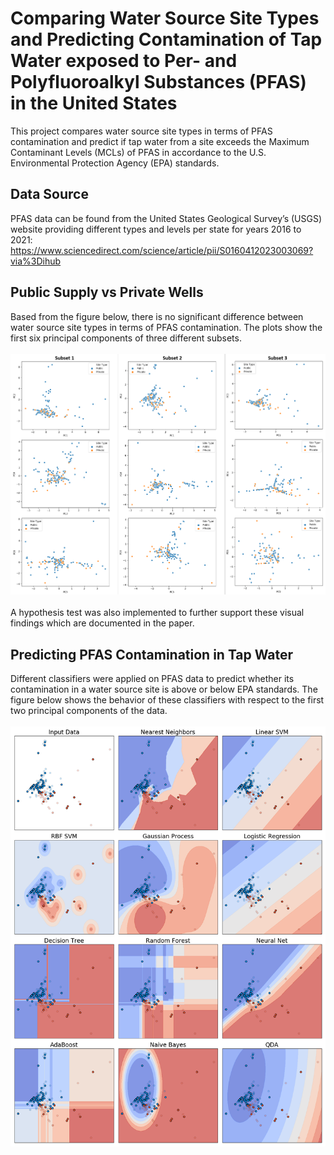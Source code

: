 # Comparing Water Source Site Types and Predicting Contamination of Tap Water exposed to Per- and Polyfluoroalkyl Substances (PFAS) in the United States
This project compares water source site types in terms of PFAS contamination and predict if tap water from a site exceeds the Maximum Contaminant Levels (MCLs) of PFAS in accordance to the U.S. Environmental Protection Agency (EPA) standards.

## Data Source
PFAS data can be found from the United States Geological Survey’s (USGS) website providing different types and levels per state for years 2016 to 2021: https://www.sciencedirect.com/science/article/pii/S0160412023003069?via%3Dihub

## Public Supply vs Private Wells
Based from the figure below, there is no significant difference between water source site types in terms of PFAS contamination. The plots show the first six principal components of three different subsets.
<br><br>
![public_private_sites](site_pca.png)
<br><br>
A hypothesis test was also implemented to further support these visual findings which are documented in the paper.

## Predicting PFAS Contamination in Tap Water
Different classifiers were applied on PFAS data to predict whether its contamination in a water source site is above or below EPA standards. The figure below shows the behavior of these classifiers with respect to the first two principal components of the data.
<br><br>
![classifiers](classifiers.png)

